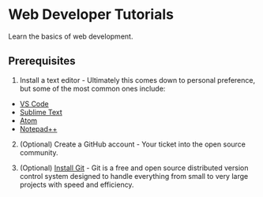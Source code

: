 # Web Developer Tutorials

Learn the basics of web development.

## Prerequisites

1. Install a text editor - Ultimately this comes down to personal preference, but some of the most common ones include:
* [VS Code](https://code.visualstudio.com/)
* [Sublime Text](https://www.sublimetext.com/)
* [Atom](https://atom.io/)
* [Notepad++](https://notepad-plus-plus.org/)

2. (Optional) Create a GitHub account - Your ticket into the open source community.

3. (Optional) [Install Git](https://git-scm.com/book/en/v2/Getting-Started-Installing-Git) - Git is a free and open source distributed version control system designed to handle everything from small to very large projects with speed and efficiency.